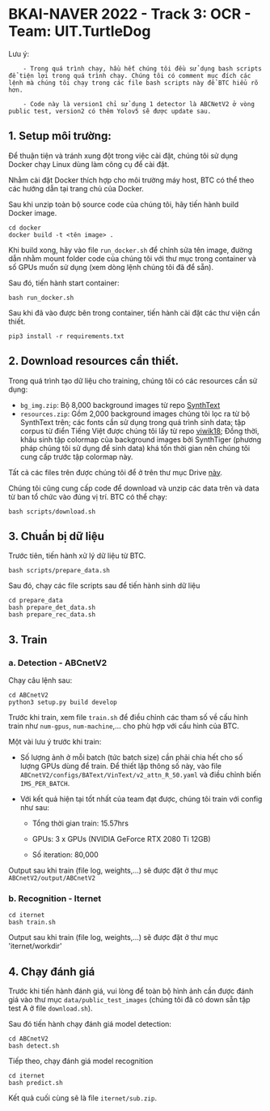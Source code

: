 
# BKAI-NAVER 2022 - Track 3: OCR - Team: UIT.TurtleDog

Lưu ý: 

        - Trong quá trình chạy, hầu hết chúng tôi đều sử dụng bash scripts để tiện lợi trong quá trình chạy. Chúng tôi có comment mục đích các lệnh mà chúng tôi chạy trong các file bash scripts này để BTC hiểu rõ hơn.

        - Code này là version1 chỉ sử dụng 1 detector là ABCNetV2 ở vòng public test, version2 có thêm Yolov5 sẽ được update sau.

## 1. Setup môi trường:

Để thuận tiện và tránh xung đột trong việc cài đặt, chúng tôi sử dụng Docker chạy Linux dùng làm công cụ để cài đặt.

Nhằm cài đặt Docker thích hợp cho môi trường máy host, BTC có thể theo các hướng dẫn tại trang chủ của Docker.

Sau khi unzip toàn bộ source code của chúng tôi, hãy tiến hành build Docker image.

```
cd docker
docker build -t <tên image> .
```

Khi build xong, hãy vào file `run_docker.sh` để chỉnh sửa tên image, đường dẫn nhằm mount folder code của chúng tôi với thư mục trong container và số GPUs muốn sử dụng (xem dòng lệnh chúng tôi đã để sẵn).

Sau đó, tiến hành start container:
```
bash run_docker.sh
```

Sau khi đã vào được bên trong container, tiến hành cài đặt các thư viện cần thiết.

```
pip3 install -r requirements.txt
```

## 2. Download resources cần thiết.

Trong quá trình tạo dữ liệu cho training, chúng tôi có các resources cần sử dụng:

- `bg_img.zip`: Bộ 8,000 background images từ repo [SynthText](https://github.com/ankush-me/SynthText)
- `resources.zip`: Gồm 2,000 background images chúng tôi lọc ra từ bộ SynthText trên; các fonts cần sử dụng trong quá trình sinh data; tập corpus từ điển Tiếng Việt được chúng tôi lấy từ repo [viwik18](https://github.com/NTT123/viwik18); Đồng thời, khâu sinh tập colormap của background images bởi SynthTiger (phương pháp chúng tôi sử dụng để sinh data) khá tốn thời gian nên chúng tôi cung cấp trước tập colormap này.

Tất cả các files trên được chúng tôi để ở trên thư mục Drive [này](https://drive.google.com/drive/folders/1Dt4jd79_WODHtD7mkWF0TnHNs-0BXKVs?usp=sharing).

Chúng tôi cũng cung cấp code để download và unzip các data trên và data từ ban tổ chức vào đúng vị trí. BTC có thể chạy:

```
bash scripts/download.sh
```

## 3. Chuẩn bị dữ liệu

Trước tiên, tiến hành xử lý dữ liệu từ BTC.
```
bash scripts/prepare_data.sh
```

Sau đó, chạy các file scripts sau để tiến hành sinh dữ liệu

```
cd prepare_data
bash prepare_det_data.sh
bash prepare_rec_data.sh
```

## 3. Train

### a. Detection - ABCnetV2

Chạy câu lệnh sau:

```
cd ABCnetV2
python3 setup.py build develop
```

Trước khi train, xem file `train.sh` để điều chỉnh các tham số về cấu hình train như `num-gpus`, `num-machine`,... cho phù hợp với cấu hình của BTC.

Một vài lưu ý trước khi train:

- Số lượng ảnh ở mỗi batch (tức batch size) cần phải chia hết cho số lượng GPUs dùng để train. Để thiết lập thông số này, vào file `ABCnetV2/configs/BAText/VinText/v2_attn_R_50.yaml` và điều chỉnh biến `IMS_PER_BATCH`.

- Với kết quả hiện tại tốt nhất của team đạt được, chúng tôi train với config như sau:

    + Tổng thời gian train: 15.57hrs

    + GPUs: 3 x GPUs (NVIDIA GeForce RTX 2080 Ti 12GB)

    + Số iteration: 80,000

Output sau khi train (file log, weights,...) sẽ được đặt ở thư mục `ABCnetV2/output/ABCnetV2`

### b. Recognition - Iternet
```
cd iternet
bash train.sh
```
Output sau khi train (file log, weights,...) sẽ được đặt ở thư mục 'iternet/workdir'

## 4. Chạy đánh giá

Trước khi tiến hành đánh giá, vui lòng để toàn bộ hình ảnh cần được đánh giá vào thư mục `data/public_test_images` (chúng tôi đã có down sẵn tập test A ở file `download.sh`).

Sau đó tiến hành chạy đánh giá model detection:

```
cd ABCnetV2
bash detect.sh
```

Tiếp theo, chạy đánh giá model recognition

```
cd iternet
bash predict.sh
```

Kết quả cuối cùng sẽ là file `iternet/sub.zip`.






